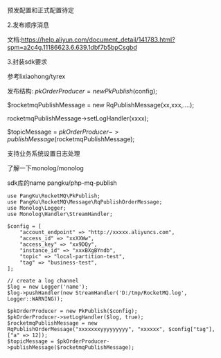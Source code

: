 
预发配置和正式配置待定

2.发布顺序消息

文档:https://help.aliyun.com/document_detail/141783.html?spm=a2c4g.11186623.6.639.1dbf7b5bpCsgbd



3.封装sdk要求

参考lixiaohong/tyrex

发布结构:
$pkOrderProducer = new PkPublish($config);

$rocketmqPublishMessage = new RqPublishMessage(xx,xxx,....);

rocketmqPublishMessage->setLogHandler(xxxx);

$topicMessage = $pkOrderProducer->publishMessage($rocketmqPublishMessage);

支持业务系统设置日志处理

了解一下monolog/monolog

sdk库的name pangku/php-mq-publish

```
use PangKu\RocketMQ\PkPublish;
use PangKu\RocketMQ\Message\RqPublishOrderMessage;
use Monolog\Logger;
use Monolog\Handler\StreamHandler;

$config = [
    "account_endpoint" => "http://xxxxx.aliyuncs.com",
    "access_id" => "xxXXWw",
    "access_key" => "xx9DQy",
    "instance_id" => "xxxBXgBYndb",
    "topic" => "local-partition-test",
    "tag" => "business-test",
];

// create a log channel
$log = new Logger('name');
$log->pushHandler(new StreamHandler('D:/tmp/RocketMQ.log', Logger::WARNING));

$pkOrderProducer = new PkPublish($config);
$pkOrderProducer->setLogHandler($log, true);
$rocketmqPublishMessage = new RqPublishOrderMessage("xxxxxxxyyyyyyyyy", "xxxxxx", $config["tag"], ["a" => 12]);
$topicMessage = $pkOrderProducer->publishMessage($rocketmqPublishMessage);
```
